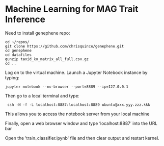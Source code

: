 <a name="Machine Learning"/>

# Machine Learning for MAG Trait Inference

Need to install genephene repo:
```
cd ~/repos/
git clone https://github.com/chrisquince/genephene.git
cd genephene
cd datafiles
gunzip taxid_ko_matrix_all_full.csv.gz 
cd ..
```

Log on to the virtual machine. Launch a Jupyter Notebook instance by typing:

```
jupyter notebook --no-browser --port=8889 --ip=127.0.0.1
```

Then go to a local terminal and type:

```
 ssh -N -f -L localhost:8887:localhost:8889 ubuntu@xxx.yyy.zzz.kkk
 ```
 
 This allows you to access the notebook server from your local machine

 Finally, open a web browser window and type ‘localhost:8887’ into the URL bar

 Open the 'train_classifier.ipynb' file and then clear output and restart kernel.
 
  
